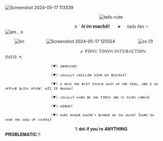 ![Screenshot 2024-05-17 113339](https://github.com/mochitails/mochitails/assets/162510444/11b14ffa-a2e2-410f-92ae-cf7ba2ee3cf3)


⠀⠀⠀⠀⠀⠀⠀⠀⠀⠀⠀⠀⠀⠀⠀⠀⠀⠀⠀⠀⠀⠀⠀⠀⠀⠀⠀⠀⠀⠀![tails-cute](https://github.com/mochitails/mochitails/assets/162510444/292af291-5649-4e9f-8386-9894599acc06)



⠀⠀⠀⠀⠀⠀⠀⠀⠀⠀⠀⠀⠀⠀⠀⠀⠀⠀⠀⠀⠀⠀✰ ` **𝘩𝘪 𝘪𝘮 𝕞𝕠𝕔𝕙𝕚!!** ⠀⠀➤⠀⠀𝘵𝘢𝘪𝘭𝘴 𝘧𝘢𝘯 ✨ ![am](https://github.com/mochitails/mochitails/assets/162510444/19d9c69e-c82e-446d-9e4e-bd4e731bdbb2) , ✰ 

⠀⠀⠀![kn](https://github.com/mochitails/mochitails/assets/162510444/57cc093b-db47-4b05-8e7e-ddf150b05732)⠀⠀⠀⠀⠀⠀⠀![Screenshot 2024-05-17 125554](https://github.com/mochitails/mochitails/assets/162510444/25c2ee70-0c9a-4ddd-8682-0fd5698e3da3)
⠀⠀⠀⠀⠀⠀⠀![ro (1)](https://github.com/mochitails/mochitails/assets/162510444/267f7732-1d1e-44b4-93b5-93dac2f41d2b)

⠀⠀⠀⠀⠀⠀⠀⠀⠀⠀⠀⠀⠀⠀⠀⠀⠀⠀⠀⠀⠀⠀⠀⠀➹   ℙ𝕆ℕ𝕐 𝕋𝕆𝕎ℕ 𝕀ℕ𝕋𝔼ℝ𝔸ℂ𝕋𝕀𝕆ℕ 𝕀ℕ𝔽𝕆:   ➷




                         ☾🎔☽︎ ɪɴᴛʀᴏᴠᴇʀᴛ 
                         
                         ☾🎔☽︎ ᴜsᴜᴀʟʟʏ ᴄʜɪʟʟɪɴ ᴡɪᴛʜ ᴍʏ ʙᴇsᴛɪᴇs! 
                         
                         ☾🎔☽︎ ɪ ʜᴀᴠᴇ ᴛʜᴇ ʙᴜsʏ sᴛᴀᴛᴜs ᴍᴏsᴛ ᴏғ ᴛʜᴇ ᴛɪᴍᴇ, ᴀɴᴅ ɪ ɢᴏ ᴏғғᴛᴀʙ ǫᴜɪᴛᴇ ᴏғᴛᴇɴ! ᴡ2ɪ ɪғ ɴᴇᴇᴅᴇᴅ! 
                         
                         ☾🎔☽︎ ᴜsᴜᴀʟʟʏ ᴡᴏɴᴛ ʙᴇ ᴛʜᴇ ғɪʀsᴛ ᴏɴᴇ ᴛᴏ sᴛᴀʀᴛ ᴄᴏɴᴠᴏs 
                         
                         ☾🎔☽︎ ᴍɪɴᴏʀ! 
                         
                         ☾🎔☽︎ ᴅᴀʀᴋ ʜᴜᴍᴏʀ ᴅᴏᴇsɴ'ᴛ ʙᴏᴛʜᴇʀ ᴍᴇ ᴛᴏᴏ ᴍᴜᴄʜ! {ᴅᴏɴᴛ ɢᴏ ᴏᴠᴇʀ ᴛʜᴇ ᴇᴅɢᴇ ᴏғ ᴄᴏᴜʀsᴇ}  

⠀⠀⠀⠀⠀⠀⠀⠀⠀⠀⠀⠀⠀⠀⠀⠀⠀⠀⠀⠀⠀⠀  !! 𝐝𝐧𝐢 𝐢𝐟 𝐲𝐨𝐮'𝐫𝐞 𝐀𝐍𝐘𝐓𝐇𝐈𝐍𝐆 𝐏𝐑𝐎𝐁𝐋𝐄𝐌𝐀𝐓𝐈𝐂 !!



  
⠀⠀⠀⠀⠀⠀⠀⠀⠀⠀⠀⠀⠀⠀⠀⠀⠀⠀⠀⠀⠀⠀⠀⠀⠀⠀⠀⠀⠀⠀⠀⠀⠀⠀⠀⠀⠀⠀⠀⠀⠀⠀⠀⠀⠀⠀⠀⠀⠀⠀⠀⠀⠀⠀⠀⠀⠀⠀⠀⠀⠀⠀⠀⠀⠀⠀⠀⠀⠀⠀⠀⠀⠀⠀⠀⠀⠀⠀⠀⠀⠀⠀⠀⠀⠀⠀⠀⠀⠀⠀⠀⠀⠀⠀⠀⠀⠀⠀⠀⠀





<!--
**mochitails/mochitails** is a ✨ _special_ ✨ repository because its `README.md` (this file) appears on your GitHub profile.


